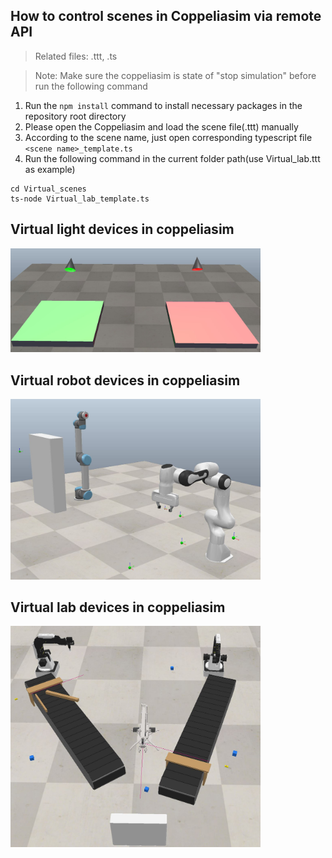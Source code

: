 ## How to control scenes in Coppeliasim via remote API

>Related files: .ttt, .ts

>Note: Make sure the coppeliasim is state of "stop simulation" before run the following command

1. Run the ```npm install``` command to install necessary packages in the repository root directory
2. Please open the Coppeliasim and load the scene file(.ttt) manually
3. According to the scene name, just open corresponding typescript file ```<scene name>_template.ts```
4. Run the following command in the current folder path(use Virtual_lab.ttt as example)

```
cd Virtual_scenes
ts-node Virtual_lab_template.ts
```

## Virtual light devices in coppeliasim
<img src="../Picture folder/scene1 virtual light.JPG" width="400">

## Virtual robot devices in coppeliasim
<img src="../Picture folder/scene2 virtual robot.JPG" width="400">

## Virtual lab devices in coppeliasim
<img src="../Picture folder/scene3 virtual lab.JPG" width="400">